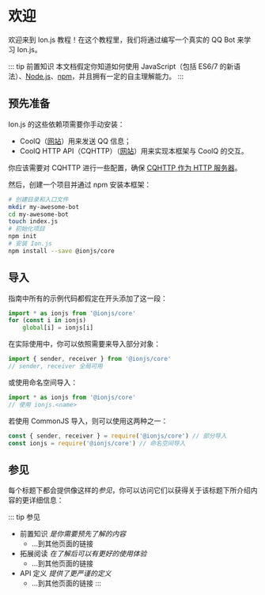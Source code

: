 # 欢迎
欢迎来到 Ion.js 教程！在这个教程里，我们将通过编写一个真实的 QQ Bot 来学习 Ion.js。

::: tip 前置知识
本文档假定你知道如何使用 JavaScript（包括 ES6/7 的新语法）、[Node.js](https://nodejs.org)、[npm](https://npmjs.com)，并且拥有一定的自主理解能力。
:::

## 预先准备
Ion.js 的这些依赖项需要你手动安装：

- CoolQ（[网站](https://cqp.cc)）用来发送 QQ 信息；
- CoolQ HTTP API（CQHTTP）（[网站](https://cqhttp.cc)）用来实现本框架与 CoolQ 的交互。

你应该需要对 CQHTTP 进行一些配置，确保 [CQHTTP 作为 HTTP 服务器](https://cqhttp.cc/docs/4.7/#/CommunicationMethods?id=%E6%8F%92%E4%BB%B6%E4%BD%9C%E4%B8%BA-http-%E6%9C%8D%E5%8A%A1%E7%AB%AF)。

然后，创建一个项目并通过 npm 安装本框架：
```bash
# 创建目录和入口文件
mkdir my-awesome-bot
cd my-awesome-bot
touch index.js
# 初始化项目
npm init
# 安装 Ion.js
npm install --save @ionjs/core
```

## 导入
指南中所有的示例代码都假定在开头添加了这一段：
```js
import * as ionjs from '@ionjs/core'
for (const i in ionjs)
    global[i] = ionjs[i]
```

在实际使用中，你可以依照需要来导入部分对象：
```js
import { sender, receiver } from '@ionjs/core'
// sender, receiver 全局可用
```

或使用命名空间导入：
```js
import * as ionjs from '@ionjs/core'
// 使用 ionjs.<name>
```

若使用 CommonJS 导入，则可以使用这两种之一：
```js
const { sender, receiver } = require('@ionjs/core') // 部分导入
const ionjs = require('@ionjs/core') // 命名空间导入
```

## 参见
每个标题下都会提供像这样的*参见*，你可以访问它们以获得关于该标题下所介绍内容的更详细信息：

::: tip 参见
- 前置知识 *是你需要预先了解的内容*
    - ...到其他页面的链接
- 拓展阅读 *在了解后可以有更好的使用体验*
    - ...到其他页面的链接
- API 定义 *提供了更严谨的定义*
    - ...到其他页面的链接
:::